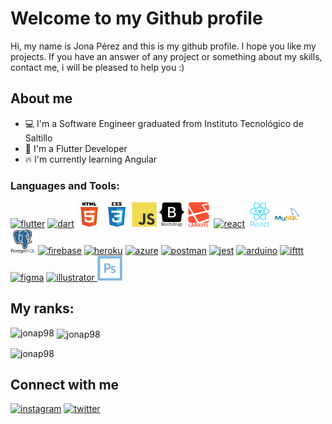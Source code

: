 # Welcome to my Github profile
Hi, my name is Jona Pérez and this is my github profile. I hope you like my projects. If you have an answer of any project or something about my skills, contact me, i will be pleased to help you :)

## About me
- 💻 I'm a Software Engineer graduated from Instituto Tecnológico de Saltillo
- 🚀 I'm a Flutter Developer
- 🔥 I'm currently learning Angular

### Languages and Tools:

[<img src="https://www.vectorlogo.zone/logos/flutterio/flutterio-icon.svg" alt="flutter" width="40" height="40" />](https://flutter.dev)
[<img src="https://www.vectorlogo.zone/logos/dartlang/dartlang-icon.svg" alt="dart" width="40" height="40" />](https://dart.dev)
[<img src="https://raw.githubusercontent.com/devicons/devicon/master/icons/html5/html5-original-wordmark.svg" alt="html5" width="40" height="40" />](https://www.w3.org/html/)
[<img src="https://raw.githubusercontent.com/devicons/devicon/master/icons/css3/css3-original-wordmark.svg" alt="css3" width="40" height="40" />](https://www.w3schools.com/css/)
[<img src="https://raw.githubusercontent.com/devicons/devicon/master/icons/javascript/javascript-original.svg" alt="javascript" width="40" height="40" />](https://developer.mozilla.org/en-US/docs/Web/JavaScript)
[<img src="https://raw.githubusercontent.com/devicons/devicon/master/icons/bootstrap/bootstrap-plain-wordmark.svg" alt="bootstrap" width="40" height="40" />](https://getbootstrap.com)
[<img src="https://raw.githubusercontent.com/devicons/devicon/master/icons/laravel/laravel-plain-wordmark.svg" alt="laravel" width="40" height="40" />](https://laravel.com/)
[<img src="https://www.vectorlogo.zone/logos/angular/angular-icon.svg" alt="react" width="40" height="40" />](https://angular.io)
[<img src="https://raw.githubusercontent.com/devicons/devicon/master/icons/react/react-original-wordmark.svg" alt="react" width="40" height="40" />](https://reactjs.org/)
[<img src="https://raw.githubusercontent.com/devicons/devicon/master/icons/mysql/mysql-original-wordmark.svg" alt="mysql" width="40" height="40" />](https://www.mysql.com/)
[<img src="https://raw.githubusercontent.com/devicons/devicon/master/icons/postgresql/postgresql-original-wordmark.svg" alt="postgresql" width="40" height="40" />](https://www.postgresql.org)
[<img src="https://www.vectorlogo.zone/logos/firebase/firebase-icon.svg" alt="firebase" width="40" height="40" />](https://firebase.google.com/)
[<img src="https://www.vectorlogo.zone/logos/heroku/heroku-icon.svg" alt="heroku" width="40" height="40" />](https://heroku.com)
[<img src="https://www.vectorlogo.zone/logos/microsoft_azure/microsoft_azure-icon.svg" alt="azure" width="40" height="40" />](https://azure.microsoft.com/en-in/)
[<img src="https://www.vectorlogo.zone/logos/getpostman/getpostman-icon.svg" alt="postman" width="40" height="40" />](https://postman.com)
[<img src="https://www.vectorlogo.zone/logos/jestjsio/jestjsio-icon.svg" alt="jest" width="40" height="40" />](https://jestjs.io)
[<img src="https://cdn.worldvectorlogo.com/logos/arduino-1.svg" alt="arduino" width="40" height="40"/>](https://www.arduino.cc)
[<img src="https://www.vectorlogo.zone/logos/ifttt/ifttt-ar21.svg" alt="ifttt" width="40" height="40" />](https://ifttt.com/)
[<img src="https://www.vectorlogo.zone/logos/figma/figma-icon.svg" alt="figma" width="40" height="40" />](https://www.figma.com/)
[<img src="https://www.vectorlogo.zone/logos/adobe_illustrator/adobe_illustrator-icon.svg" alt="illustrator" width="40" height="40" /> ](https://www.adobe.com/in/products/illustrator.html)
[<img src="https://raw.githubusercontent.com/devicons/devicon/master/icons/photoshop/photoshop-line.svg" alt="photoshop" width="40" height="40" />](https://www.photoshop.com/en)


## My ranks:

<img align="left" src="https://github-readme-stats.vercel.app/api/top-langs?username=jonap98&show_icons=true&locale=en&layout=compact&theme=radical" alt="jonap98" />

<p>&nbsp;<img align="center" src="https://github-readme-stats.vercel.app/api?username=jonap98&show_icons=true&locale=en&theme=radical" alt="jonap98" /></p>

<img src="https://github-profile-trophy.vercel.app/?username=jonap98&theme=gruvbox" alt="jonap98" />


## Connect with me
[<img src='https://img.shields.io/badge/-Instagram-FEE5EB?style=for-the-badge&logo=instagram' alt='instagram' height='20'>](https://www.instagram.com/jonap9.8/) 
<a href="mailto:jonathanperez31415@gmail.com"><img src='https://img.shields.io/badge/-Gmail-a9c3d1?style=for-the-badge&logo=gmail' alt='twitter' height='20'></a>
<!--[<img src='https://img.shields.io/badge/-Medium-000000?style=for-the-badge&logo=medium' alt='medium' height='20'>](medium.com/@jona.pelo1998)-->
<!--[<img src='https://img.shields.io/badge/-WebSite-orange?style=for-the-badge' alt='website' height='20'>](turispot.com)-->

